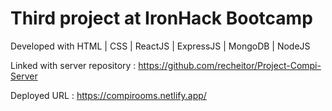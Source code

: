 # Third project at IronHack Bootcamp

Developed with HTML | CSS | ReactJS | ExpressJS | MongoDB | NodeJS

Linked with server repository : https://github.com/recheitor/Project-Compi-Server

Deployed URL : https://compirooms.netlify.app/

